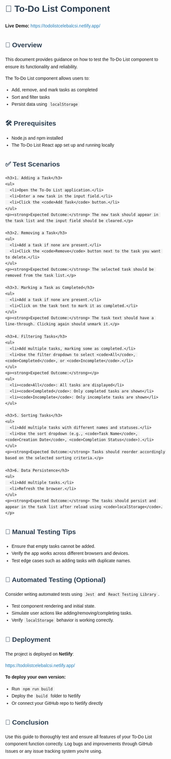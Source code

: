 <!DOCTYPE html>
<html lang="en">
<head>
  <meta charset="UTF-8" />
  <meta name="viewport" content="width=device-width, initial-scale=1.0" />
  <title>To-Do List - README</title>
  <style>
    body {
      font-family: Arial, sans-serif;
      margin: 2rem;
      line-height: 1.6;
      background-color: #fdfdfd;
    }
    h1, h2, h3 {
      color: #2c3e50;
    }
    ul {
      padding-left: 20px;
    }
    code {
      background: #f4f4f4;
      padding: 2px 6px;
      border-radius: 4px;
      font-family: monospace;
    }
    .link {
      color: #2980b9;
      text-decoration: none;
    }
    .link:hover {
      text-decoration: underline;
    }
    .section {
      margin-bottom: 2rem;
    }
  </style>
</head>
<body>

  <h1>📝 To-Do List Component</h1>

  <div class="section">
    <p><strong>Live Demo:</strong> <a class="link" href="https://todolistcelebalcsi.netlify.app/" target="_blank">https://todolistcelebalcsi.netlify.app/</a></p>
  </div>

  <div class="section">
    <h2>📄 Overview</h2>
    <p>This document provides guidance on how to test the To-Do List component to ensure its functionality and reliability.</p>
    <p>The To-Do List component allows users to:</p>
    <ul>
      <li>Add, remove, and mark tasks as completed</li>
      <li>Sort and filter tasks</li>
      <li>Persist data using <code>localStorage</code></li>
    </ul>
  </div>

  <div class="section">
    <h2>🛠️ Prerequisites</h2>
    <ul>
      <li>Node.js and npm installed</li>
      <li>The To-Do List React app set up and running locally</li>
    </ul>
  </div>

  <div class="section">
    <h2>✅ Test Scenarios</h2>

    <h3>1. Adding a Task</h3>
    <ul>
      <li>Open the To-Do List application.</li>
      <li>Enter a new task in the input field.</li>
      <li>Click the <code>Add Task</code> button.</li>
    </ul>
    <p><strong>Expected Outcome:</strong> The new task should appear in the task list and the input field should be cleared.</p>

    <h3>2. Removing a Task</h3>
    <ul>
      <li>Add a task if none are present.</li>
      <li>Click the <code>Remove</code> button next to the task you want to delete.</li>
    </ul>
    <p><strong>Expected Outcome:</strong> The selected task should be removed from the task list.</p>

    <h3>3. Marking a Task as Completed</h3>
    <ul>
      <li>Add a task if none are present.</li>
      <li>Click on the task text to mark it as completed.</li>
    </ul>
    <p><strong>Expected Outcome:</strong> The task text should have a line-through. Clicking again should unmark it.</p>

    <h3>4. Filtering Tasks</h3>
    <ul>
      <li>Add multiple tasks, marking some as completed.</li>
      <li>Use the filter dropdown to select <code>All</code>, <code>Completed</code>, or <code>Incomplete</code>.</li>
    </ul>
    <p><strong>Expected Outcome:</strong></p>
    <ul>
      <li><code>All</code>: All tasks are displayed</li>
      <li><code>Completed</code>: Only completed tasks are shown</li>
      <li><code>Incomplete</code>: Only incomplete tasks are shown</li>
    </ul>

    <h3>5. Sorting Tasks</h3>
    <ul>
      <li>Add multiple tasks with different names and statuses.</li>
      <li>Use the sort dropdown (e.g., <code>Task Name</code>, <code>Creation Date</code>, <code>Completion Status</code>).</li>
    </ul>
    <p><strong>Expected Outcome:</strong> Tasks should reorder accordingly based on the selected sorting criteria.</p>

    <h3>6. Data Persistence</h3>
    <ul>
      <li>Add multiple tasks.</li>
      <li>Refresh the browser.</li>
    </ul>
    <p><strong>Expected Outcome:</strong> The tasks should persist and appear in the task list after reload using <code>localStorage</code>.</p>
  </div>

  <div class="section">
    <h2>🧪 Manual Testing Tips</h2>
    <ul>
      <li>Ensure that empty tasks cannot be added.</li>
      <li>Verify the app works across different browsers and devices.</li>
      <li>Test edge cases such as adding tasks with duplicate names.</li>
    </ul>
  </div>

  <div class="section">
    <h2>🧷 Automated Testing (Optional)</h2>
    <p>Consider writing automated tests using <code>Jest</code> and <code>React Testing Library</code>.</p>
    <ul>
      <li>Test component rendering and initial state.</li>
      <li>Simulate user actions like adding/removing/completing tasks.</li>
      <li>Verify <code>localStorage</code> behavior is working correctly.</li>
    </ul>
  </div>

  <div class="section">
    <h2>🚀 Deployment</h2>
    <p>The project is deployed on <strong>Netlify</strong>:</p>
    <p><a class="link" href="https://todolistcelebalcsi.netlify.app/" target="_blank">https://todolistcelebalcsi.netlify.app/</a></p>
    <p><strong>To deploy your own version:</strong></p>
    <ul>
      <li>Run <code>npm run build</code></li>
      <li>Deploy the <code>build</code> folder to Netlify</li>
      <li>Or connect your GitHub repo to Netlify directly</li>
    </ul>
  </div>

  <div class="section">
    <h2>📌 Conclusion</h2>
    <p>Use this guide to thoroughly test and ensure all features of your To-Do List component function correctly. Log bugs and improvements through GitHub Issues or any issue tracking system you're using.</p>
  </div>

</body>
</html>
